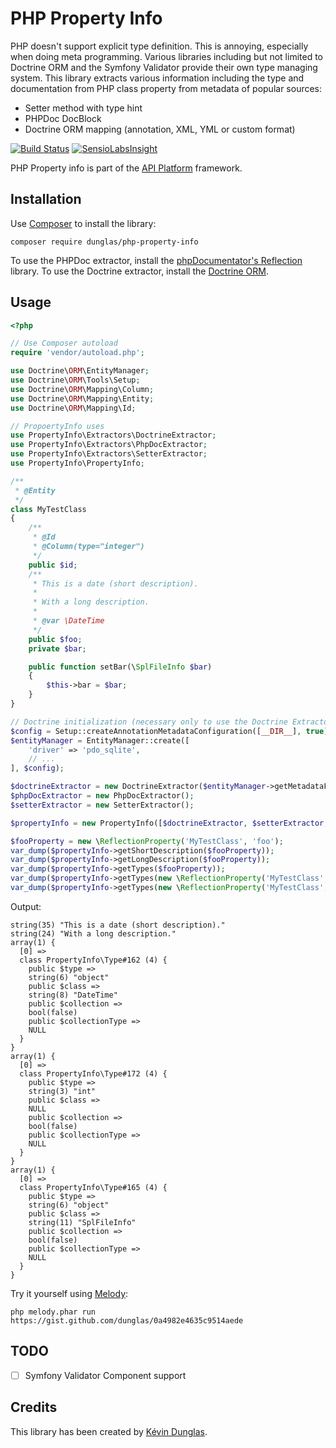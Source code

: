 # PHP Property Info

PHP doesn't support explicit type definition. This is annoying, especially when doing meta programming.
Various libraries including but not limited to Doctrine ORM and the Symfony Validator provide their own type managing
system.
This library extracts various information including the type and documentation from PHP class property from metadata of
popular sources:

* Setter method with type hint
* PHPDoc DocBlock
* Doctrine ORM mapping (annotation, XML, YML or custom format)

[![Build Status](https://travis-ci.org/dunglas/php-property-info.svg?branch=master)](https://travis-ci.org/dunglas/php-property-info)
[![SensioLabsInsight](https://insight.sensiolabs.com/projects/29b845cf-106d-45b4-99af-271f2dc3f7d5/mini.png)](https://insight.sensiolabs.com/projects/29b845cf-106d-45b4-99af-271f2dc3f7d5)

PHP Property info is part of the [API Platform](http://api-platform.com) framework.

## Installation

Use [Composer](http://getcomposer.org) to install the library:

    composer require dunglas/php-property-info

To use the PHPDoc extractor, install the [phpDocumentator's Reflection](https://github.com/phpDocumentor/Reflection) library.
To use the Doctrine extractor, install the [Doctrine ORM](http://www.doctrine-project.org/projects/orm.html).

## Usage

```php
<?php

// Use Composer autoload
require 'vendor/autoload.php';

use Doctrine\ORM\EntityManager;
use Doctrine\ORM\Tools\Setup;
use Doctrine\ORM\Mapping\Column;
use Doctrine\ORM\Mapping\Entity;
use Doctrine\ORM\Mapping\Id;

// PropoertyInfo uses
use PropertyInfo\Extractors\DoctrineExtractor;
use PropertyInfo\Extractors\PhpDocExtractor;
use PropertyInfo\Extractors\SetterExtractor;
use PropertyInfo\PropertyInfo;

/**
 * @Entity
 */
class MyTestClass
{
    /**
     * @Id
     * @Column(type="integer")
     */
    public $id;
    /**
     * This is a date (short description).
     *
     * With a long description.
     *
     * @var \DateTime
     */
    public $foo;
    private $bar;

    public function setBar(\SplFileInfo $bar)
    {
        $this->bar = $bar;
    }
}

// Doctrine initialization (necessary only to use the Doctrine Extractor)
$config = Setup::createAnnotationMetadataConfiguration([__DIR__], true);
$entityManager = EntityManager::create([
    'driver' => 'pdo_sqlite',
    // ...
], $config);

$doctrineExtractor = new DoctrineExtractor($entityManager->getMetadataFactory());
$phpDocExtractor = new PhpDocExtractor();
$setterExtractor = new SetterExtractor();

$propertyInfo = new PropertyInfo([$doctrineExtractor, $setterExtractor, $phpDocExtractor], [$phpDocExtractor]);

$fooProperty = new \ReflectionProperty('MyTestClass', 'foo');
var_dump($propertyInfo->getShortDescription($fooProperty));
var_dump($propertyInfo->getLongDescription($fooProperty));
var_dump($propertyInfo->getTypes($fooProperty));
var_dump($propertyInfo->getTypes(new \ReflectionProperty('MyTestClass', 'id')));
var_dump($propertyInfo->getTypes(new \ReflectionProperty('MyTestClass', 'bar')));
```

Output:

```
string(35) "This is a date (short description)."
string(24) "With a long description."
array(1) {
  [0] =>
  class PropertyInfo\Type#162 (4) {
    public $type =>
    string(6) "object"
    public $class =>
    string(8) "DateTime"
    public $collection =>
    bool(false)
    public $collectionType =>
    NULL
  }
}
array(1) {
  [0] =>
  class PropertyInfo\Type#172 (4) {
    public $type =>
    string(3) "int"
    public $class =>
    NULL
    public $collection =>
    bool(false)
    public $collectionType =>
    NULL
  }
}
array(1) {
  [0] =>
  class PropertyInfo\Type#165 (4) {
    public $type =>
    string(6) "object"
    public $class =>
    string(11) "SplFileInfo"
    public $collection =>
    bool(false)
    public $collectionType =>
    NULL
  }
}
```

Try it yourself using [Melody](http://melody.sensiolabs.org/):

    php melody.phar run https://gist.github.com/dunglas/0a4982e4635c9514aede

## TODO

* [ ] Symfony Validator Component support

## Credits

This library has been created by [Kévin Dunglas](http://dunglas.fr).
